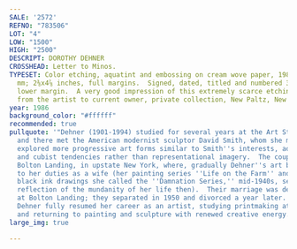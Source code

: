 ```yaml
---
SALE: '2572'
REFNO: "783506"
LOT: "4"
LOW: "1500"
HIGH: "2500"
DESCRIPT: DOROTHY DEHNER
CROSSHEAD: Letter to Minos.
TYPESET: Color etching, aquatint and embossing on cream wove paper, 1986.  60x125
  mm; 2⅜x4⅞ inches, full margins.  Signed, dated, titled and numbered 3/50 in pencil,
  lower margin.  A very good impression of this extremely scarce etching. <br><br>Gift
  from the artist to current owner, private collection, New Paltz, New York.
year: 1986
background_color: "#ffffff"
recommended: true
pullquote: '"Dehner (1901-1994) studied for several years at the Art Students League
  and there met the American modernist sculptor David Smith, whom she married in 1940.  She
  explored more progressive art forms similar to Smith''s interests, adhering to abstract
  and cubist tendencies rather than representational imagery.  The couple moved to
  Bolton Landing, in upstate New York, where, gradually Dehner''s art became secondary
  to her duties as a wife (her painting series ''Life on the Farm'' and a group of
  black ink drawings she called the ''Damnation Series,'' mid-1940s, serves as a psychological
  reflection of the mundanity of her life then).  Their marriage was deteriorating
  at Bolton Landing; they separated in 1950 and divorced a year later.  Subsequently,
  Dehner fully resumed her career as an artist, studying printmaking at Atelier 17
  and returning to painting and sculpture with renewed creative energy."  '
large_img: true

---
```


